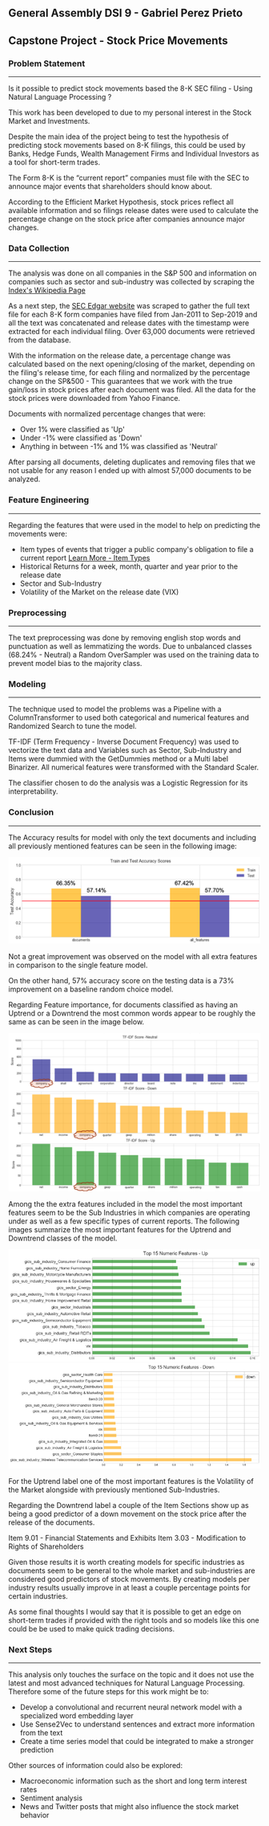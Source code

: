 ## General Assembly DSI 9 - Gabriel Perez Prieto
## Capstone Project - Stock Price Movements

### Problem Statement
---
Is it possible to predict stock movements based the 8-K SEC filing - Using Natural Language Processing ?

This work has been developed to due to my personal interest in the Stock Market and Investments.

Despite the main idea of the project being to test the hypothesis of predicting stock movements based
on 8-K filings, this could be used by Banks, Hedge Funds, Wealth Management Firms and Individual Investors
as a tool for short-term trades.

The Form 8-K is the “current report” companies must file with the SEC to announce major events that
shareholders should know about.

According to the Efficient Market Hypothesis, stock prices reflect all available information and so
filings release dates were used to calculate the percentage change on the stock price after companies
announce major changes.

### Data Collection
---
The analysis was done on all companies in the S&P 500 and information on companies such as sector and
sub-industry was collected by scraping the [Index's Wikipedia Page]((https://en.wikipedia.org/wiki/List_of_S%26P_500_companies))

As a next step, the [SEC Edgar website](https://www.sec.gov/edgar/searchedgar/companysearch.html) was scraped
to gather the full text file for each 8-K form companies have filed from Jan-2011 to Sep-2019 and all the
text was concatenated and release dates with the timestamp were extracted for each individual filing.
Over 63,000 documents were retrieved from the database.

With the information on the release date, a percentage change was calculated based on the next opening/closing
of the market, depending on the filing's release time, for each filing and normalized by the percentage
change on the SP&500 - This guarantees that we work with the true gain/loss in stock prices after each
document was filed. All the data for the stock prices were downloaded from Yahoo Finance.

Documents with normalized percentage changes that were:
- Over 1% were classified as 'Up'
- Under -1% were classified as 'Down'
- Anything in between -1% and 1% was classified as 'Neutral'

After parsing all documents, deleting duplicates and removing files that we not usable for any reason I ended
up with almost 57,000 documents to be analyzed.

### Feature Engineering
---
Regarding the features that were used in the model to help on predicting the movements were:
- Item types of events that trigger a public company's obligation to file a current report [Learn More - Item Types](https://www.sec.gov/fast-answers/answersform8khtm.html)
- Historical Returns for a week, month, quarter and year prior to the release date
- Sector and Sub-Industry
- Volatility of the Market on the release date (VIX)

### Preprocessing
---
The text preprocessing was done by removing english stop words and punctuation as well as lemmatizing the words.
Due to unbalanced classes (68.24% - Neutral) a Random OverSampler was used on the training data to prevent model bias
to the majority class.

### Modeling
---
The technique used to model the problems was a Pipeline with a ColumnTransformer to used both categorical and
numerical features and Randomized Search to tune the model.

TF-IDF (Term Frequency - Inverse Document Frequency) was used to vectorize the text data and Variables such as
Sector, Sub-Industry and Items were dummied with the GetDummies method or a Multi label Binarizer.
All numerical features were transformed with the Standard Scaler.

The classifier chosen to do the analysis was a Logistic Regression for its interpretability.

### Conclusion
---
The Accuracy results for model with only the text documents and including all previously mentioned features
can be seen in the following image:

![Train and Test Accuracy](./images/results.png)

Not a great improvement was observed on the model with all extra features in comparison to the single feature model.

On the other hand, 57% accuracy score on the testing data is a 73% improvement on a baseline random choice model.

Regarding Feature importance, for documents classified as having an Uptrend or a Downtrend the most common words
appear to be roughly the same as can be seen in the image below.

![Most Common Words](./images/words.png)

Among the the extra features included in the model the most important features seem to be the Sub Industries in
which companies are operating under as well as a few specific types of current reports. The following images summarize
the most important features for the Uptrend and Downtrend classes of the model.

![Important Features - Up](./images/up.png)
![Important Features - Down](./images/down.png)

For the Uptrend label one of the most important features is the Volatility of the Market alongside with previously
mentioned Sub-Industries.

Regarding the Downtrend label a couple of the Item Sections show up as being a good predictor of a down movement on
the stock price after the release of the documents.

Item 9.01 - Financial Statements and Exhibits
Item 3.03 - Modification to Rights of Shareholders

Given those results it is worth creating models for specific industries as documents seem to be general
to the whole market and sub-industries are considered good predictors of stock movements. By creating models
per industry results usually improve in at least a couple percentage points for certain industries.

As some final thoughts I would say that it is possible to get an edge on short-term trades if provided with
the right tools and so models like this one could be be used to make quick trading decisions.

### Next Steps
---
This analysis only touches the surface on the topic and it does not use the latest and most advanced techniques for
Natural Language Processing. Therefore some of the future steps for this work might be to:

- Develop a convolutional and recurrent neural network model with a specialized word embedding layer
- Use Sense2Vec to understand sentences and extract more information from the text
- Create a time series model that could be integrated to make a stronger prediction

Other sources of information could also be explored:
- Macroeconomic information such as the short and long term interest rates
- Sentiment analysis
- News and Twitter posts that might also influence the stock market behavior
